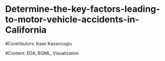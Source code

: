 # Determine-the-key-factors-leading-to-motor-vehicle-accidents-in-California

#Contributors: Kaan Kazancoglu

#Content: EDA, BQML, Visualization
